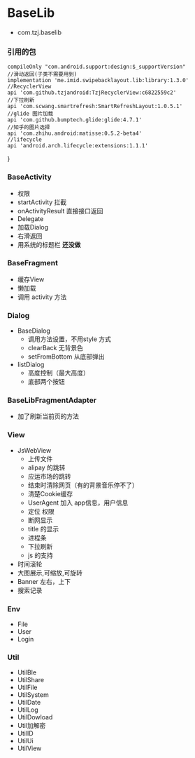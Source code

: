 # BaseLib
- com.tzj.baselib

### 引用的包

    compileOnly "com.android.support:design:$_supportVersion"
    //滑动返回(子类不需要用到)
    implementation 'me.imid.swipebacklayout.lib:library:1.3.0'
    //RecyclerView
    api 'com.github.tzjandroid:TzjRecyclerView:c6822559c2'
    //下拉刷新
    api 'com.scwang.smartrefresh:SmartRefreshLayout:1.0.5.1'
    //glide 图片加载
    api 'com.github.bumptech.glide:glide:4.7.1'
    //知乎的图片选择
    api 'com.zhihu.android:matisse:0.5.2-beta4'
    //lifecycle
    api 'android.arch.lifecycle:extensions:1.1.1'
}

### BaseActivity 

- 权限
- startActivity 拦截
- onActivityResult 直接接口返回
- Delegate
- 加载Dialog
- 右滑返回
- 用系统的标题栏 **还没做**

### BaseFragment

- 缓存View
- 懒加载
- 调用 activity 方法

### Dialog
* BaseDialog
    - 调用方法设置，不用style 方式
    - clearBack 无背景色
    - setFromBottom 从底部弹出
* listDialog
    - 高度控制（最大高度）
    - 底部两个按钮
    
### BaseLibFragmentAdapter
- 加了刷新当前页的方法

### View
* JsWebView
    - 上传文件
    - alipay 的跳转
    - 应运市场的跳转
    - 结束时清除网页（有的背景音乐停不了）
    - 清楚Cookie缓存
    - UserAgent 加入 app信息，用户信息
    - 定位 权限
    - 断网显示
    - title 的显示
    - 进程条
    - 下拉刷新
    - js 的支持
* 时间滚轮
* 大图展示,可缩放,可旋转
* Banner 左右，上下
* 搜索记录

### Env
- File
- User
- Login

### Util


- UtilBle
- UtilShare
- UtilFile
- UtilSystem
- UtilDate
- UtilLog
- UtilDowload
- Util加解密
- UtilID
- UtilUi
- UtilView
